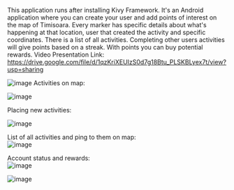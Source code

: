 This application runs after installing Kivy Framework.
It's an Android application where you can create your user and add points of interest on the map of Timisoara. 
Every marker has specific details about what's happening at that location, user that created the activity and specific coordinates.
There is a list of all activities.
Completing other users activities will give points based on a streak.
With points you can buy potential rewards.
Video Presentation Link: https://drive.google.com/file/d/1qzKriXEUIzS0d7g18Btu_PLSKBLyex7t/view?usp=sharing

![image](https://github.com/borsadavid/Eco-Android-APP---Python/assets/117517496/d96e2b06-3bf4-49f2-98b5-180f97396dc2)
Activities on map:                         


                            

![image](https://github.com/borsadavid/Eco-Android-APP---Python/assets/117517496/ab39dc9f-e635-4796-893d-891bae55c35e)

Placing new activities:   

![image](https://github.com/borsadavid/Eco-Android-APP---Python/assets/117517496/d69c7a7c-b27d-40dd-911e-21cccc3f9fc9)

List of all activities and ping to them on map:  
![image](https://github.com/borsadavid/Eco-Android-APP---Python/assets/117517496/a07d104a-d746-4f9e-87e1-55bc1975e74f)


Account status and rewards:   
![image](https://github.com/borsadavid/Eco-Android-APP---Python/assets/117517496/ff59b913-9d9f-44a0-9bbc-217d4ffdd2db)    

![image](https://github.com/borsadavid/Eco-Android-APP---Python/assets/117517496/af3158e6-6b78-4a48-acb3-c74807102a78)
